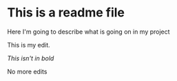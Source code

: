 # This is a readme file

Here I'm going to describe what is going on in my project

This is my edit. 


_This isn't in bold_

No more edits

